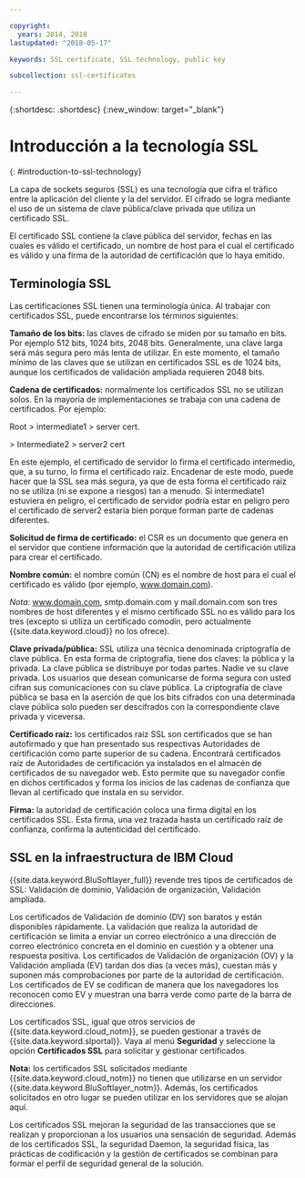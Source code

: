 ```yaml
---

copyright:
  years: 2014, 2018
lastupdated: "2018-05-17"

keywords: SSL certificate, SSL technology, public key

subcollection: ssl-certificates

---
```


{:shortdesc: .shortdesc}
{:new_window: target="_blank"}

# Introducción a la tecnología SSL
{: #introduction-to-ssl-technology}

La capa de sockets seguros (SSL) es una tecnología que cifra el tráfico entre la aplicación del cliente y la del servidor. El cifrado se logra mediante el uso de un sistema de clave pública/clave privada que utiliza un certificado SSL.

El certificado SSL contiene la clave pública del servidor, fechas en las cuales es válido el certificado, un nombre de host para el cual el certificado es válido y una firma de la autoridad de certificación que lo haya emitido.

## Terminología SSL

Las certificaciones SSL tienen una terminología única. Al trabajar con certificados SSL, puede encontrarse los términos siguientes:

**Tamaño de los bits:** las claves de cifrado se miden por su tamaño en bits. Por ejemplo 512 bits, 1024 bits, 2048 bits. Generalmente, una clave larga será más segura pero más lenta de utilizar. En este momento, el tamaño mínimo de las claves que se utilizan en certificados SSL es de 1024 bits, aunque los certificados de validación ampliada requieren 2048 bits.

**Cadena de certificados:** normalmente los certificados SSL no se utilizan solos. En la mayoría de implementaciones se trabaja con una cadena de certificados. Por ejemplo:

  Root > intermediate1 > server cert.

  \> Intermediate2 > server2 cert

En este ejemplo, el certificado de servidor lo firma el certificado intermedio, que, a su turno, lo firma el certificado raíz. Encadenar de este modo, puede hacer que la SSL sea más segura, ya que de esta forma el certificado raíz no se utiliza (ni se expone a riesgos) tan a menudo. Si intermediate1 estuviera en peligro, el certificado de servidor podría estar en peligro pero el certificado de server2 estaría bien porque forman parte de cadenas diferentes.

**Solicitud de firma de certificado:** el CSR es un documento que genera en el servidor que contiene información que la autoridad de certificación utiliza para crear el certificado.

**Nombre común:** el nombre común (CN) es el nombre de host para el cual el certificado es válido (por ejemplo, www.domain.com).  

*Nota:* www.domain.com, smtp.domain.com y mail.domain.com son tres nombres de host diferentes y el mismo certificado SSL no es válido para los tres (excepto si utiliza un certificado comodín, pero actualmente {{site.data.keyword.cloud}} no los ofrece).

**Clave privada/pública:** SSL utiliza una técnica denominada criptografía de clave pública. En esta forma de criptografía, tiene dos claves: la pública y la privada. La clave pública se distribuye por todas partes. Nadie ve su clave privada. Los usuarios que desean comunicarse de forma segura con usted cifran sus comunicaciones con su clave pública. La criptografía de clave pública se basa en la aserción de que los bits cifrados con una determinada clave pública solo pueden ser descifrados con la correspondiente clave privada y viceversa.

**Certificado raíz:** los certificados raíz SSL son certificados que se han autofirmado y que han presentado sus respectivas Autoridades de certificación como parte superior de su cadena. Encontrará certificados raíz de Autoridades de certificación ya instalados en el almacén de certificados de su navegador web. Esto permite que su navegador confíe en dichos certificados y forma los inicios de las cadenas de confianza que llevan al certificado que instala en su servidor.

**Firma:** la autoridad de certificación coloca una firma digital en los certificados SSL. Esta firma, una vez trazada hasta un certificado raíz de confianza, confirma la autenticidad del certificado.

## SSL en la infraestructura de IBM Cloud

{{site.data.keyword.BluSoftlayer_full}} revende tres tipos de certificados de SSL: Validación de dominio, Validación de organización, Validación ampliada.

Los certificados de Validación de dominio (DV) son baratos y están disponibles rápidamente. La validación que realiza la autoridad de certificación se limita a enviar un correo electrónico a una dirección de correo electrónico concreta en el dominio en cuestión y a obtener una respuesta positiva. Los certificados de Validación de organización (OV) y la Validación ampliada (EV) tardan dos días (a veces más), cuestan más y suponen más comprobaciones por parte de la autoridad de certificación. Los certificados de EV se codifican de manera que los navegadores los reconocen como EV y muestran una barra verde como parte de la barra de direcciones.

Los certificados SSL, igual que otros servicios de {{site.data.keyword.cloud_notm}}, se pueden gestionar a través de {{site.data.keyword.slportal}}. Vaya al menú **Seguridad** y seleccione la opción **Certificados SSL** para solicitar y gestionar certificados.  

**Nota:** los certificados SSL solicitados mediante {{site.data.keyword.cloud_notm}} no tienen que utilizarse en un servidor {{site.data.keyword.BluSoftlayer_notm}}. Además, los certificados solicitados en otro lugar se pueden utilizar en los servidores que se alojan aquí.

Los certificados SSL mejoran la seguridad de las transacciones que se realizan y proporcionan a los usuarios una sensación de seguridad. Además de los certificados SSL, la seguridad Daemon, la seguridad física, las prácticas de codificación y la gestión de certificados se combinan para formar el perfil de seguridad general de la solución.
